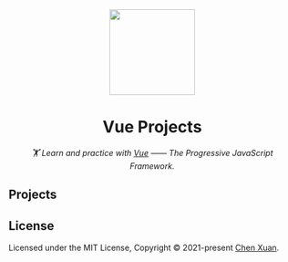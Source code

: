 <!-- badges -->
<div align="right">

</div>

<!-- title, description and logo -->
<div align="center">

  <img src="https://i.imgur.com/lkKkS7Q.png" height=150 />

# Vue Projects

_🏋️ Learn and practice with [Vue](https://vuejs.org/v2/guide/index.html) —— The Progressive JavaScript Framework._

</div>

## Projects


## License

Licensed under the MIT License, Copyright © 2021-present [Chen Xuan](https://github.com/chenxuanzzy).
